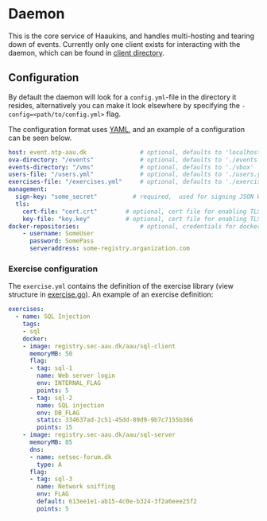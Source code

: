 # Daemon
This is the core service of Haaukins, and handles multi-hosting and tearing down of events.
Currently only one client exists for interacting with the daemon, which can be found in [client directory](../client).

## Configuration
By default the daemon will look for a `config.yml`-file in the directory it resides, alternatively you can make it look elsewhere by specifying the `-config=<path/to/config.yml>` flag.

The configuration format uses [YAML](https://learnxinyminutes.com/docs/yaml/), and an example of a configuration can be seen below.
``` yaml
host: event.ntp-aau.dk               # optional, defaults to 'localhost'
ova-directory: "/events"             # optional, defaults to './events'
events-directory: "/vms"             # optional, defaults to './vbox'
users-file: "/users.yml"             # optional, defaults to './users.yml'
exercises-file: "/exercises.yml"     # optional, defaults to './exercises.yml'
management:
  sign-key: "some_secret"          # required,  used for signing JSON Web Token (make it long and random)
  tls:
    cert-file: "cert.crt"        # optional, cert file for enabling TLS on management interface
    key-file: "key.key"          # optional, cert file for enabling TLS on management interface
docker-repositories:                 # optional, credentials for docker repositories
    - username: SomeUser
      password: SomePass
      serveraddress: some-registry.organization.com
```

### Exercise configuration
The `exercise.yml` contains the definition of the exercise library (view structure in [exercise.go](https://github.com/aau-network-security/go-ntp/blob/master/store/exercise.go#L36)). 
An example of an exercise definition:
```yaml
exercises:
  - name: SQL Injection
    tags:
    - sql
    docker:
    - image: registry.sec-aau.dk/aau/sql-client
      memoryMB: 50
      flag:
      - tag: sql-1
        name: Web server login
        env: INTERNAL_FLAG
        points: 5
      - tag: sql-2
        name: SQL injection
        env: DB_FLAG
        static: 334637ad-2c51-45dd-89d9-9b7c7155b366
        points: 15
    - image: registry.sec-aau.dk/aau/sql-server
      memoryMB: 85
      dns:
      - name: netsec-forum.dk
        type: A
      flag:
      - tag: sql-3
        name: Network sniffing
        env: FLAG
        default: 613ee1e1-ab15-4c0e-b324-3f2a6eee25f2
        points: 5
```

